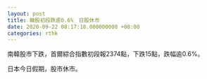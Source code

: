 ```yaml
---
layout: post
title: 韓股初段跌逾0.6%　日股休市
date: 2020-09-22 08:17:18.000000000 +08:00
categories: rthk
---
```


南韓股市下跌，首爾綜合指數初段報2374點，下跌15點，跌幅逾0.6%。

日本今日假期，股市休市。
